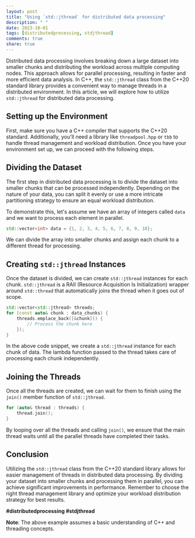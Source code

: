 ```yaml
---
layout: post
title: "Using `std::jthread` for distributed data processing"
description: " "
date: 2023-10-01
tags: [distributedprocessing, stdjthread]
comments: true
share: true
---
```


Distributed data processing involves breaking down a large dataset into smaller chunks and distributing the workload across multiple computing nodes. This approach allows for parallel processing, resulting in faster and more efficient data analysis. In C++, the `std::jthread` class from the C++20 standard library provides a convenient way to manage threads in a distributed environment. In this article, we will explore how to utilize `std::jthread` for distributed data processing.

## Setting up the Environment

First, make sure you have a C++ compiler that supports the C++20 standard. Additionally, you'll need a library like `threadpool.hpp` or `tbb` to handle thread management and workload distribution. Once you have your environment set up, we can proceed with the following steps.

## Dividing the Dataset

The first step in distributed data processing is to divide the dataset into smaller chunks that can be processed independently. Depending on the nature of your data, you can split it evenly or use a more intricate partitioning strategy to ensure an equal workload distribution.

To demonstrate this, let's assume we have an array of integers called `data` and we want to process each element in parallel.

```cpp
std::vector<int> data = {1, 2, 3, 4, 5, 6, 7, 8, 9, 10};
```

We can divide the array into smaller chunks and assign each chunk to a different thread for processing.

## Creating `std::jthread` Instances

Once the dataset is divided, we can create `std::jthread` instances for each chunk. `std::jthread` is a RAII (Resource Acquisition Is Initialization) wrapper around `std::thread` that automatically joins the thread when it goes out of scope.

```cpp
std::vector<std::jthread> threads;
for (const auto& chunk : data_chunks) {
    threads.emplace_back([&chunk]() {
        // Process the chunk here
    });
}
```

In the above code snippet, we create a `std::jthread` instance for each chunk of data. The lambda function passed to the thread takes care of processing each chunk independently.

## Joining the Threads

Once all the threads are created, we can wait for them to finish using the `join()` member function of `std::jthread`.

```cpp
for (auto& thread : threads) {
    thread.join();
}
```

By looping over all the threads and calling `join()`, we ensure that the main thread waits until all the parallel threads have completed their tasks.

## Conclusion

Utilizing the `std::jthread` class from the C++20 standard library allows for easier management of threads in distributed data processing. By dividing your dataset into smaller chunks and processing them in parallel, you can achieve significant improvements in performance. Remember to choose the right thread management library and optimize your workload distribution strategy for best results.

**#distributedprocessing #stdjthread**

**Note**: The above example assumes a basic understanding of C++ and threading concepts.